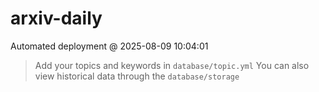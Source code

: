 # arxiv-daily
 Automated deployment @ 2025-08-09 10:04:01
> Add your topics and keywords in `database/topic.yml` 
> You can also view historical data through the `database/storage` 
